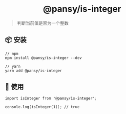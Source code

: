 <h1 align="center">@pansy/is-integer</h1>

> 判断当前值是否为一个整数

## 📦 安装

```
// npm
npm install @pansy/is-integer --dev

// yarn
yarn add @pansy/is-integer

```

## 🔨 使用

```
import isInteger from '@pansy/is-integer';

console.log(isInteger(1)); // true
```
